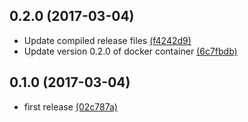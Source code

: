 ## 0.2.0 (2017-03-04)
- Update compiled release files [(f4242d9)](https://github.com/koash/mothur-docker/commit/f4242d942bc99a565ca402b44f77aee7e76d9873)
- Update version 0.2.0 of docker container [(6c7fbdb)](https://github.com/koash/mothur-docker/commit/6c7fbdbf6ece828c6019c48a660f4a6529657ca8)

## 0.1.0 (2017-03-04)
- first release [(02c787a)](https://github.com/koash/mothur-docker/commit/02c787a16ccd9591840c0b8c00cdf9701187a2b0)
